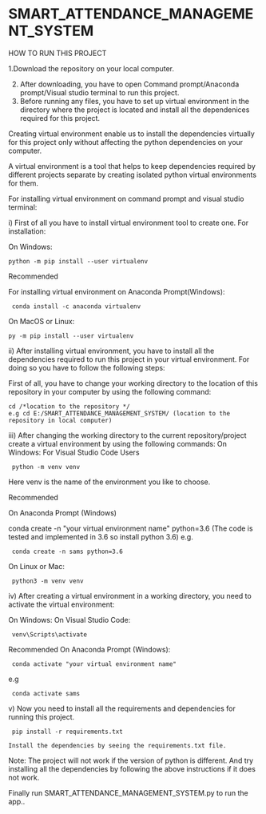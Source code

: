 # SMART_ATTENDANCE_MANAGEMENT_SYSTEM
HOW TO RUN THIS PROJECT

  1.Download the repository on your local computer.
  

2. After downloading, you have to open Command prompt/Anaconda prompt/Visual studio terminal to run this project.
3. Before running any files, you have to set up virtual environment in the directory where the project is located and
install all the dependenices required for this project.

Creating virtual environment enable us to install the dependencies virtually for this project only without affecting the python dependencies on your computer.

A virtual environment is a tool that helps to keep dependencies required by different projects separate by creating isolated python virtual environments for them.

For installing virtual environment on command prompt and visual studio terminal:

i) First of all you have to install virtual environment tool to create one.
For installation:

On Windows:
  
    python -m pip install --user virtualenv
  
Recommended

For installing virtual environment on Anaconda Prompt(Windows):
  
     conda install -c anaconda virtualenv
     
On MacOS or Linux:

    py -m pip install --user virtualenv
    
ii) After installing virtual environment, you have to install all the dependencies required to run this project in your virtual environment. For doing so you have to follow the following steps:

First of all, you have to change your working directory to the location of this repository in your computer by using the following command:

    cd /*location to the repository */
    e.g cd E:/SMART_ATTENDANCE_MANAGEMENT_SYSTEM/ (location to the repository in local computer)

iii) After changing the working directory to the current repository/project create a virtual environment by using the following commands:
On Windows:
For Visual Studio Code Users
 
     python -m venv venv 

Here venv is the name of the environment you like to choose.

Recommended
 
 On Anaconda Prompt (Windows)
 
 conda create -n "your virtual environment name" python=3.6 (The code is tested and implemented in 3.6 so install python 3.6)
 e.g.
 
     conda create -n sams python=3.6
 
On Linux or Mac:

     python3 -m venv venv
 
iv) After creating a virtual environment in a working directory, you need to activate the virtual environment:

On Windows:
On Visual Studio Code:

     venv\Scripts\activate

Recommended
On Anaconda Prompt (Windows):

     conda activate "your virtual environment name"

 e.g 

     conda activate sams
 
v) Now you need to install all the requirements and dependencies for running this project.

     pip install -r requirements.txt
   
    Install the dependencies by seeing the requirements.txt file.
    
Note: The project will not work if the version of python is different. And try installing all the dependencies by following the above instructions if it does not work.

Finally run SMART_ATTENDANCE_MANAGEMENT_SYSTEM.py to run the app..
